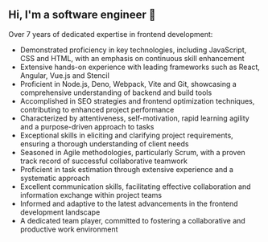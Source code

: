 ## Hi, I'm a software engineer 👋

Over 7 years of dedicated expertise in frontend development:
- Demonstrated proficiency in key technologies, including JavaScript, CSS and HTML, with an emphasis on continuous skill enhancement
- Extensive hands-on experience with leading frameworks such as React, Angular, Vue.js and Stencil
- Proficient in Node.js, Deno, Webpack, Vite and Git, showcasing a comprehensive understanding of backend and build tools
- Accomplished in SEO strategies and frontend optimization techniques, contributing to enhanced project performance
- Characterized by attentiveness, self-motivation, rapid learning agility and a purpose-driven approach to tasks
- Exceptional skills in eliciting and clarifying project requirements, ensuring a thorough understanding of client needs
- Seasoned in Agile methodologies, particularly Scrum, with a proven track record of successful collaborative teamwork
- Proficient in task estimation through extensive experience and a systematic approach
- Excellent communication skills, facilitating effective collaboration and information exchange within project teams
- Informed and adaptive to the latest advancements in the frontend development landscape
- A dedicated team player, committed to fostering a collaborative and productive work environment
